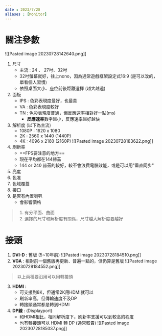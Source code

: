 ```yaml
---
date : 2023/7/28
aliases : [Monitor]
---
```


# 關注參數

![[Pasted image 20230728142640.png]]

1. 尺寸
	* 主流 : 24 、 27吋、32吋 
	* 32吋螢幕就好，往上nono，因為通常遊戲框架設定式16:9 (是可以改的，單看個人習慣)
	* 依照桌面大小、座位前後距離選擇 (越大越遠)
2. 面板
	* IPS : 色彩表現度最好，也最貴
	* VA : 色彩表現度較好
	* TN : 色彩表現度普通，但反應速率相對好一點(ms)
		* **反應速率**數字越小，反應速率越好越快
3. 解析度 (以下為主流)
	* 1080P : 1920 x 1080
	* 2K : 2560 x 1440 (1440P)
	* 4K : 4096 x 2160 (2160P)
	![[Pasted image 20230728183622.png]]
4. 刷新率
	* ==FPS要注意的地方==
	* 現在平均都在144赫茲
	* 144 or 240 赫茲的較好，較不會浪費電腦效能，或是可以用"垂直同步"
5. 亮度
6. 色准
7. 色域覆蓋
8. 接口
9. 是否有內置喇叭
	* 會影響價格

>1. 有分平面、曲面 
>2. 選擇的尺寸和解析度有關係，尺寸越大解析度要越好

# 接頭

1. **DVI-D** :
	舊版 (5~10年前)
	![[Pasted image 20230728184510.png]]
2. **VGA** :
	相對前一個舊版再更新、普遍一點的，但仍算是舊版
	![[Pasted image 20230728184552.png]]
> 以上兩種要沿用可以用轉接頭
3. **HDMI** :
	* 可支援到8K，但通常2K用HDMI就可以
	* 刷新率高，但傳輸速度不及DP
	* 轉接頭通常都是轉到HDMI
4. **DP線** : (Displayport)
	* 和HDMI相比，相同解析度下，刷新率支援可以到較高的程度
	* 也有轉接頭可以 HDMI 轉 DP (通常較貴)
	![[Pasted image 20230728185037.png]]


